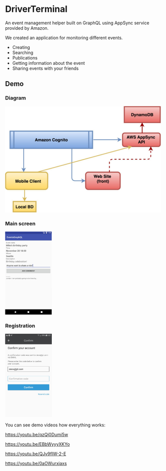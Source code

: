 # DriverTerminal

An event management helper built on GraphQL using
AppSync​ service provided by Amazon.

We created an application for monitoring different events. 
* Creating 
* Searching 
* Publications
* Getting information about the event
* Sharing events with your friends


## Demo
### Diagram
[<img src=images/diagram.jpeg>]()

### Main screen
[<img src=images/1.png width="30%">]()

### Registration
[<img src=images/2.jpeg width="30%">]()


You can see demo videos how everything works:

<https://youtu.be/qzQj0Dumi5w>

<https://youtu.be/EBbWyyyXKYo>

<https://youtu.be/QJv9fIW-2-E>

<https://youtu.be/0aOWurxiaxs>

